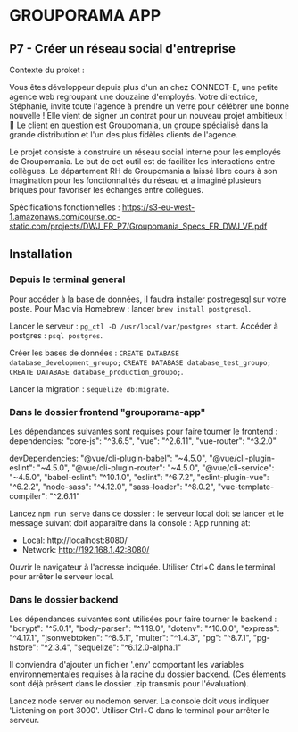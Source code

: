 # GROUPORAMA APP

## P7 - Créer un réseau social d'entreprise

Contexte du proket :

Vous êtes développeur depuis plus d'un an chez CONNECT-E, une petite agence web regroupant une douzaine d'employés. Votre directrice, Stéphanie, invite toute l'agence à prendre un verre pour célébrer une bonne nouvelle ! Elle vient de signer un contrat pour un nouveau projet ambitieux ! 🥂 Le client en question est Groupomania, un groupe spécialisé dans la grande distribution et l'un des plus fidèles clients de l'agence.

Le projet consiste à construire un réseau social interne pour les employés de Groupomania. Le but de cet outil est de faciliter les interactions entre collègues. Le département RH de Groupomania a laissé libre cours à son imagination pour les fonctionnalités du réseau et a imaginé plusieurs briques pour favoriser les échanges entre collègues.

Spécifications fonctionnelles : https://s3-eu-west-1.amazonaws.com/course.oc-static.com/projects/DWJ_FR_P7/Groupomania_Specs_FR_DWJ_VF.pdf

## Installation

### Depuis le terminal general

Pour accéder à la base de données, il faudra installer postregesql sur votre poste.
Pour Mac via Homebrew : lancer `brew install postgresql`.

Lancer le serveur : `pg_ctl -D /usr/local/var/postgres start`.
Accéder à postgres : `psql postgres`.

Créer les bases de données : `CREATE DATABASE database_development_groupo;`
`CREATE DATABASE database_test_groupo;`
`CREATE DATABASE database_production_groupo;`.

Lancer la migration : `sequelize db:migrate`.

### Dans le dossier frontend "grouporama-app"

Les dépendances suivantes sont requises pour faire tourner le frontend :
dependencies:
"core-js": "^3.6.5",
"vue": "^2.6.11",
"vue-router": "^3.2.0"

devDependencies:
"@vue/cli-plugin-babel": "~4.5.0",
"@vue/cli-plugin-eslint": "~4.5.0",
"@vue/cli-plugin-router": "~4.5.0",
"@vue/cli-service": "~4.5.0",
"babel-eslint": "^10.1.0",
"eslint": "^6.7.2",
"eslint-plugin-vue": "^6.2.2",
"node-sass": "^4.12.0",
"sass-loader": "^8.0.2",
"vue-template-compiler": "^2.6.11"

Lancez `npm run serve` dans ce dossier : le serveur local doit se lancer et le message suivant doit apparaître dans la console :
App running at:

- Local: http://localhost:8080/
- Network: http://192.168.1.42:8080/

Ouvrir le navigateur à l'adresse indiquée.
Utiliser Ctrl+C dans le terminal pour arrêter le serveur local.

### Dans le dossier backend

Les dépendances suivantes sont utilisées pour faire tourner le backend :
"bcrypt": "^5.0.1",
"body-parser": "^1.19.0",
"dotenv": "^10.0.0",
"express": "^4.17.1",
"jsonwebtoken": "^8.5.1",
"multer": "^1.4.3",
"pg": "^8.7.1",
"pg-hstore": "^2.3.4",
"sequelize": "^6.12.0-alpha.1"

Il conviendra d'ajouter un fichier '.env' comportant les variables environnementales requises à la racine du dossier backend. (Ces éléments sont déjà présent dans le dossier .zip transmis pour l'évaluation).

Lancez node server ou nodemon server. La console doit vous indiquer 'Listening on port 3000'. Utiliser Ctrl+C dans le terminal pour arrêter le serveur.

